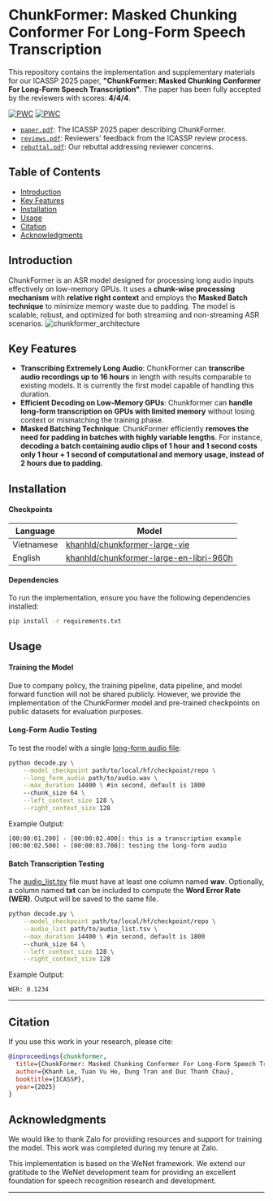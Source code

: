 # ChunkFormer: Masked Chunking Conformer For Long-Form Speech Transcription

This repository contains the implementation and supplementary materials for our ICASSP 2025 paper, **"ChunkFormer: Masked Chunking Conformer For Long-Form Speech Transcription"**. The paper has been fully accepted by the reviewers with scores: **4/4/4**.

[![PWC](https://img.shields.io/endpoint.svg?url=https://paperswithcode.com/badge/chunkformer-masked-chunking-conformer-for/speech-recognition-on-common-voice-vi)](https://paperswithcode.com/sota/speech-recognition-on-common-voice-vi?p=chunkformer-masked-chunking-conformer-for)
[![PWC](https://img.shields.io/endpoint.svg?url=https://paperswithcode.com/badge/chunkformer-masked-chunking-conformer-for/speech-recognition-on-vivos)](https://paperswithcode.com/sota/speech-recognition-on-vivos?p=chunkformer-masked-chunking-conformer-for)
- [`paper.pdf`](docs/paper.pdf): The ICASSP 2025 paper describing ChunkFormer.
- [`reviews.pdf`](docs/chunkformer_reviews.pdf): Reviewers' feedback from the ICASSP review process.
- [`rebuttal.pdf`](docs/rebuttal.pdf): Our rebuttal addressing reviewer concerns.

## Table of Contents
- [Introduction](#introduction)
- [Key Features](#key-features)
- [Installation](#installation)
- [Usage](#usage)
- [Citation](#citation)
- [Acknowledgments](#acknowledgments)

<a name = "introduction" ></a>
## Introduction
ChunkFormer is an ASR model designed for processing long audio inputs effectively on low-memory GPUs. It uses a **chunk-wise processing mechanism** with **relative right context** and employs the **Masked Batch technique** to minimize memory waste due to padding. The model is scalable, robust, and optimized for both streaming and non-streaming ASR scenarios.
![chunkformer_architecture](docs/chunkformer_architecture.png)

<a name = "key-features" ></a>
## Key Features
- **Transcribing Extremely Long Audio**: ChunkFormer can **transcribe audio recordings up to 16 hours** in length with results comparable to existing models. It is currently the first model capable of handling this duration.
- **Efficient Decoding on Low-Memory GPUs**: Chunkformer can **handle long-form transcription on GPUs with limited memory** without losing context or mismatching the training phase.
- **Masked Batching Technique**: ChunkFormer efficiently **removes the need for padding in batches with highly variable lengths**.  For instance, **decoding a batch containing audio clips of 1 hour and 1 second costs only 1 hour + 1 second of computational and memory usage, instead of 2 hours due to padding.**

<a name = "installation" ></a>
## Installation
#### Checkpoints
| Language | Model |
|----------|-------|
| Vietnamese  | [khanhld/chunkformer-large-vie](https://huggingface.co/khanhld/chunkformer-large-vie) |
| English   | [khanhld/chunkformer-large-en-libri-960h](https://huggingface.co/khanhld/chunkformer-large-en-libri-960h) |


#### Dependencies
To run the implementation, ensure you have the following dependencies installed:

```bash
pip install -r requirements.txt
```

<a name = "usage" ></a>
## Usage
#### Training the Model
Due to company policy, the training pipeline, data pipeline, and model forward function will not be shared publicly. However, we provide the implementation of the ChunkFormer model and pre-trained checkpoints on public datasets for evaluation purposes.

#### Long-Form Audio Testing
To test the model with a single [long-form audio file](data/common_voice_vi_23397238.wav):
```bash
python decode.py \
    --model_checkpoint path/to/local/hf/checkpoint/repo \
    --long_form_audio path/to/audio.wav \
    --max_duration 14400 \ #in second, default is 1800
    --chunk_size 64 \
    --left_context_size 128 \
    --right_context_size 128
```
Example Output:
```
[00:00:01.200] - [00:00:02.400]: this is a transcription example
[00:00:02.500] - [00:00:03.700]: testing the long-form audio
```

#### Batch Transcription Testing
The [audio_list.tsv](data/audio_list.tsv) file must have at least one column named **wav**. Optionally, a column named **txt** can be included to compute the **Word Error Rate (WER)**. Output will be saved to the same file.

```bash
python decode.py \
    --model_checkpoint path/to/local/hf/checkpoint/repo \
    --audio_list path/to/audio_list.tsv \
    --max_duration 14400 \ #in second, default is 1800
    --chunk_size 64 \
    --left_context_size 128 \
    --right_context_size 128
```
Example Output:
```
WER: 0.1234
```

---

<a name = "citation" ></a>
## Citation
If you use this work in your research, please cite:

```bibtex
@inproceedings{chunkformer,
  title={ChunkFormer: Masked Chunking Conformer For Long-Form Speech Transcription},
  author={Khanh Le, Tuan Vu Ho, Dung Tran and Duc Thanh Chau},
  booktitle={ICASSP},
  year={2025}
}
```

<a name = "acknowledgments" ></a>
## Acknowledgments
We would like to thank Zalo for providing resources and support for training the model. This work was completed during my tenure at Zalo.

This implementation is based on the WeNet framework. We extend our gratitude to the WeNet development team for providing an excellent foundation for speech recognition research and development.

---
